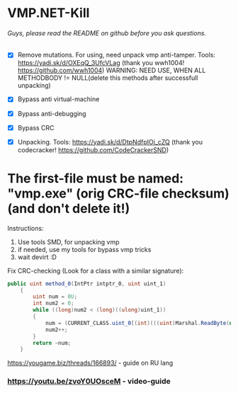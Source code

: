 # VMP.NET-Kill

###### Guys, please read the README on github before you ask questions.
- [x] Remove mutations. For using, need unpack vmp anti-tamper. Tools: https://yadi.sk/d/OXEqQ_3UfcVLag (thank you wwh1004! https://github.com/wwh1004) WARNING: NEED USE, WHEN ALL METHODBODY != NULL(delete this methods after successfull unpacking)
- [x] Bypass anti virtual-machine
- [x] Bypass anti-debugging
- [x] Bypass CRC
- [x] Unpacking. Tools: https://yadi.sk/d/DtpNdfpIOj_cZQ (thank you codecracker! https://github.com/CodeCrackerSND)


# The first-file must be named: "vmp.exe" (orig CRC-file checksum)(and don't delete it!)

Instructions:
1) Use tools SMD, for unpacking vmp
2) if needed, use my tools for bypass vmp tricks
3) wait devirt :D


Fix CRC-checking (Look for a class with a similar signature):
```csharp
public uint method_0(IntPtr intptr_0, uint uint_1)
    {
        uint num = 0U;
        int num2 = 0;
        while ((long)num2 < (long)((ulong)uint_1))
        {
            num = (CURRENT_CLASS.uint_0[(int)(((uint)Marshal.ReadByte(new IntPtr(intptr_0.ToInt64() + (long)num2)) ^ num) & 255U)] ^ num >> 8);
            num2++;
        }
        return ~num;
    }
```

https://yougame.biz/threads/166893/ - guide on RU lang

### https://youtu.be/zvoY0UOsceM - video-guide
